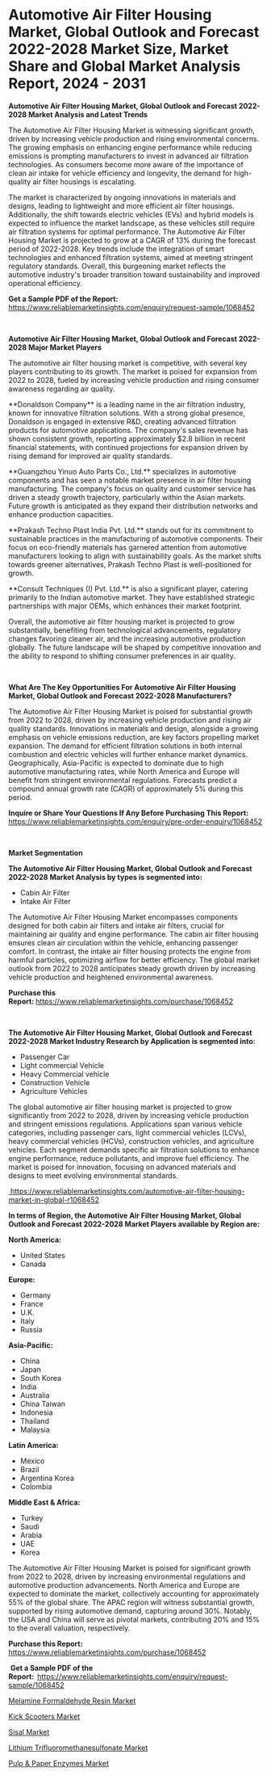 <p><h1>Automotive Air Filter Housing Market, Global Outlook and Forecast 2022-2028 Market Size, Market Share and Global Market Analysis Report, 2024 - 2031</h1></p><p><strong>Automotive Air Filter Housing Market, Global Outlook and Forecast 2022-2028 Market Analysis and Latest Trends</strong></p>
<p><p>The Automotive Air Filter Housing Market is witnessing significant growth, driven by increasing vehicle production and rising environmental concerns. The growing emphasis on enhancing engine performance while reducing emissions is prompting manufacturers to invest in advanced air filtration technologies. As consumers become more aware of the importance of clean air intake for vehicle efficiency and longevity, the demand for high-quality air filter housings is escalating.</p><p>The market is characterized by ongoing innovations in materials and designs, leading to lightweight and more efficient air filter housings. Additionally, the shift towards electric vehicles (EVs) and hybrid models is expected to influence the market landscape, as these vehicles still require air filtration systems for optimal performance. The Automotive Air Filter Housing Market is projected to grow at a CAGR of 13% during the forecast period of 2022-2028. Key trends include the integration of smart technologies and enhanced filtration systems, aimed at meeting stringent regulatory standards. Overall, this burgeoning market reflects the automotive industry's broader transition toward sustainability and improved operational efficiency.</p></p>
<p><strong>Get a Sample PDF of the Report:&nbsp;</strong> <a href="https://www.reliablemarketinsights.com/enquiry/request-sample/1068452">https://www.reliablemarketinsights.com/enquiry/request-sample/1068452</a></p>
<p>&nbsp;</p>
<p><strong>Automotive Air Filter Housing Market, Global Outlook and Forecast 2022-2028 Major Market Players</strong></p>
<p><p>The automotive air filter housing market is competitive, with several key players contributing to its growth. The market is poised for expansion from 2022 to 2028, fueled by increasing vehicle production and rising consumer awareness regarding air quality.</p><p>**Donaldson Company** is a leading name in the air filtration industry, known for innovative filtration solutions. With a strong global presence, Donaldson is engaged in extensive R&D, creating advanced filtration products for automotive applications. The company's sales revenue has shown consistent growth, reporting approximately $2.8 billion in recent financial statements, with continued projections for expansion driven by rising demand for improved air quality standards.</p><p>**Guangzhou Yinuo Auto Parts Co., Ltd.** specializes in automotive components and has seen a notable market presence in air filter housing manufacturing. The company's focus on quality and customer service has driven a steady growth trajectory, particularly within the Asian markets. Future growth is anticipated as they expand their distribution networks and enhance production capacities.</p><p>**Prakash Techno Plast India Pvt. Ltd.** stands out for its commitment to sustainable practices in the manufacturing of automotive components. Their focus on eco-friendly materials has garnered attention from automotive manufacturers looking to align with sustainability goals. As the market shifts towards greener alternatives, Prakash Techno Plast is well-positioned for growth.</p><p>**Consult Techniques (I) Pvt. Ltd.** is also a significant player, catering primarily to the Indian automotive market. They have established strategic partnerships with major OEMs, which enhances their market footprint. </p><p>Overall, the automotive air filter housing market is projected to grow substantially, benefiting from technological advancements, regulatory changes favoring cleaner air, and the increasing automotive production globally. The future landscape will be shaped by competitive innovation and the ability to respond to shifting consumer preferences in air quality.</p></p>
<p>&nbsp;</p>
<p><strong>What Are The Key Opportunities For Automotive Air Filter Housing Market, Global Outlook and Forecast 2022-2028 Manufacturers?</strong></p>
<p><p>The Automotive Air Filter Housing Market is poised for substantial growth from 2022 to 2028, driven by increasing vehicle production and rising air quality standards. Innovations in materials and design, alongside a growing emphasis on vehicle emissions reduction, are key factors propelling market expansion. The demand for efficient filtration solutions in both internal combustion and electric vehicles will further enhance market dynamics. Geographically, Asia-Pacific is expected to dominate due to high automotive manufacturing rates, while North America and Europe will benefit from stringent environmental regulations. Forecasts predict a compound annual growth rate (CAGR) of approximately 5% during this period.</p></p>
<p><strong>Inquire or Share Your Questions If Any Before Purchasing This Report:</strong> <a href="https://www.reliablemarketinsights.com/enquiry/pre-order-enquiry/1068452">https://www.reliablemarketinsights.com/enquiry/pre-order-enquiry/1068452</a></p>
<p>&nbsp;</p>
<p><strong>Market Segmentation</strong></p>
<p><strong>The Automotive Air Filter Housing Market, Global Outlook and Forecast 2022-2028 Market Analysis by types is segmented into:</strong></p>
<p><ul><li>Cabin Air Filter</li><li>Intake Air Filter</li></ul></p>
<p><p>The Automotive Air Filter Housing Market encompasses components designed for both cabin air filters and intake air filters, crucial for maintaining air quality and engine performance. The cabin air filter housing ensures clean air circulation within the vehicle, enhancing passenger comfort. In contrast, the intake air filter housing protects the engine from harmful particles, optimizing airflow for better efficiency. The global market outlook from 2022 to 2028 anticipates steady growth driven by increasing vehicle production and heightened environmental awareness.</p></p>
<p><strong>Purchase this Report:&nbsp;</strong><a href="https://www.reliablemarketinsights.com/purchase/1068452">https://www.reliablemarketinsights.com/purchase/1068452</a></p>
<p>&nbsp;</p>
<p><strong>The Automotive Air Filter Housing Market, Global Outlook and Forecast 2022-2028 Market Industry Research by Application is segmented into:</strong></p>
<p><ul><li>Passenger Car</li><li>Light commercial Vehicle</li><li>Heavy Commercial vehicle</li><li>Construction Vehicle</li><li>Agriculture Vehicles</li></ul></p>
<p><p>The global automotive air filter housing market is projected to grow significantly from 2022 to 2028, driven by increasing vehicle production and stringent emissions regulations. Applications span various vehicle categories, including passenger cars, light commercial vehicles (LCVs), heavy commercial vehicles (HCVs), construction vehicles, and agriculture vehicles. Each segment demands specific air filtration solutions to enhance engine performance, reduce pollutants, and improve fuel efficiency. The market is poised for innovation, focusing on advanced materials and designs to meet evolving environmental standards.</p></p>
<p><a href="https://www.reliablemarketinsights.com/automotive-air-filter-housing-market-in-global-r1068452">&nbsp;https://www.reliablemarketinsights.com/automotive-air-filter-housing-market-in-global-r1068452</a></p>
<p><strong>In terms of Region, the Automotive Air Filter Housing Market, Global Outlook and Forecast 2022-2028 Market Players available by Region are:</strong></p>
<p>
    <p> <strong> North America: </strong>
        <ul>
            <li>United States</li>
            <li>Canada</li>
        </ul>
        </p> 
    <p> <strong> Europe: </strong>
        <ul>
            <li>Germany</li>
            <li>France</li>
            <li>U.K.</li>
            <li>Italy</li>
            <li>Russia</li>
        </ul>
        </p> 
    <p> <strong> Asia-Pacific: </strong>
        <ul>
            <li>China</li>
            <li>Japan</li>
            <li>South Korea</li>
            <li>India</li>
            <li>Australia</li>
            <li>China Taiwan</li>
            <li>Indonesia</li>
            <li>Thailand</li>
            <li>Malaysia</li>
        </ul>
        </p> 
    <p> <strong> Latin America: </strong>
        <ul>
            <li>Mexico</li>
            <li>Brazil</li>
            <li>Argentina Korea</li>
            <li>Colombia</li>
        </ul>
        </p> 
    <p> <strong> Middle East & Africa: </strong>
        <ul>
            <li>Turkey</li>
            <li>Saudi</li>
            <li>Arabia</li>
            <li>UAE</li>
            <li>Korea</li>
        </ul>
    </p>
    </p>
<p><p>The Automotive Air Filter Housing Market is poised for significant growth from 2022 to 2028, driven by increasing environmental regulations and automotive production advancements. North America and Europe are expected to dominate the market, collectively accounting for approximately 55% of the global share. The APAC region will witness substantial growth, supported by rising automotive demand, capturing around 30%. Notably, the USA and China will serve as pivotal markets, contributing 20% and 15% to the overall valuation, respectively.</p></p>
<p><strong>Purchase this Report: </strong><a href="https://www.reliablemarketinsights.com/purchase/1068452">https://www.reliablemarketinsights.com/purchase/1068452</a></p>
<p>&nbsp;<strong>Get a Sample PDF of the Report:&nbsp;&nbsp;</strong><a href="https://www.reliablemarketinsights.com/enquiry/request-sample/1068452">https://www.reliablemarketinsights.com/enquiry/request-sample/1068452</a></p>
<p><strong></strong></p>
<p><p><a href="https://medium.com/@anthony.gray09986/this-report-aims-to-deliver-an-in-depth-analysis-of-the-global-melamine-formaldehyde-resin-market-4058e04f168a">Melamine Formaldehyde Resin Market</a></p><p><a href="https://www.linkedin.com/pulse/kick-scooters-market-insights-product-type-application-qfuie?trackingId=zUmH8fMRTW6OwnekmAWwmA%3D%3D">Kick Scooters Market</a></p><p><a href="https://www.linkedin.com/pulse/global-sisal-market-focus-product-type-high-qualitymiddle-uktue?trackingId=%2FBBqmRI5SVGs0cQX7UI02w%3D%3D">Sisal Market</a></p><p><a href="https://issuu.com/reportprime-2/docs/lithium-trifluoromethanesulfonate-m_f17e4f57cb0461">Lithium Trifluoromethanesulfonate Market</a></p><p><a href="https://medium.com/@anthony.gray09986/the-global-pulp-paper-enzymes-market-is-expected-to-witness-a-compound-annual-growth-rate-e7fba7e0a915">Pulp & Paper Enzymes Market</a></p></p>